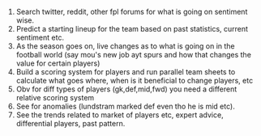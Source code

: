 1. Search twitter, reddit, other fpl forums for what is going on sentiment wise.
2. Predict a starting lineup for the team based on past statistics, current sentiment etc.
3. As the season goes on, live changes as to what is going on in the football world (say mou's new job ayt spurs and how that changes the value for certain players)
4. Build a scoring system for players and run parallel team sheets to calculate what goes where, when is it beneficial to change players, etc
5. Obv for diff types of players (gk,def,mid,fwd) you need a different relative scoring system
6. See for anomalies (lundstram marked def even tho he is mid etc).
7. See the trends related to market of players etc, expert advice, differential players, past pattern.


